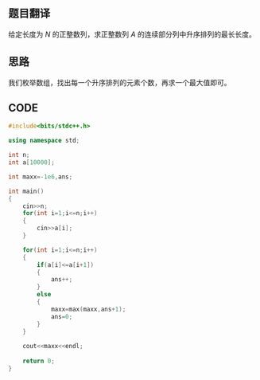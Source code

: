 ## 题目翻译
给定长度为 $N$ 的正整数列，求正整数列 $A$ 的连续部分列中升序排列的最长长度。
## 思路
我们枚举数组，找出每一个升序排列的元素个数，再求一个最大值即可。

## CODE
```cpp
#include<bits/stdc++.h>

using namespace std;

int n;
int a[10000];

int maxx=-1e6,ans;

int main()
{
	cin>>n;
	for(int i=1;i<=n;i++)
	{
		cin>>a[i];
	}

	for(int i=1;i<=n;i++)
	{
		if(a[i]<=a[i+1])
		{
			ans++;
		}
		else
		{
			maxx=max(maxx,ans+1);
			ans=0;
		}
	}
	
	cout<<maxx<<endl;
	
    return 0;
}
```

